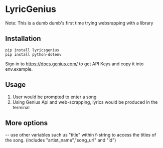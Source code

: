 # LyricGenius
Note: This is a dumb dumb's first time trying websrapping with a library 

## Installation

```
pip install lyricsgenius
pip install python-dotenv
```

Sign in to https://docs.genius.com/ to get API Keys and copy it into env.example. 

## Usage
1. User would be prompted to enter a song 
2. Using Genius Api and web-scrapping, lyrics would be produced in the terminal

## More options 
-- use other variables such us "title" within f-string to access the titles of the song. (includes "artist_name","song_url" and "id")

